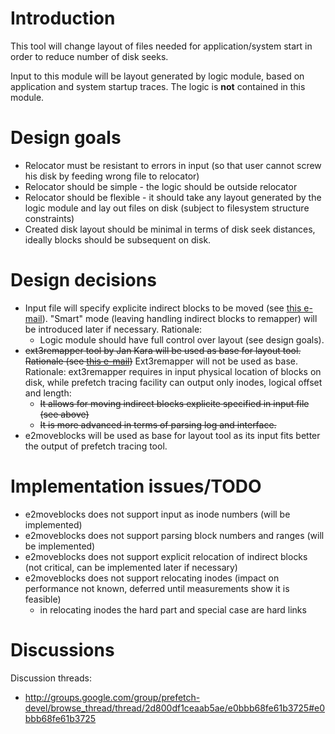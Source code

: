 # Introduction #
This tool will change layout of files needed for application/system start in order to reduce number of disk seeks.

Input to this module will be layout generated by logic module, based on application and system startup traces. The logic is **not** contained in this module.

# Design goals #
  * Relocator must be resistant to errors in input (so that user cannot screw his disk by feeding wrong file to relocator)
  * Relocator should be simple - the logic should be outside relocator
  * Relocator should be flexible - it should take any layout generated by the logic module and lay out files on disk (subject to filesystem structure constraints)
  * Created disk layout should be minimal in terms of disk seek distances, ideally blocks should be subsequent on disk.

# Design decisions #
  * Input file will specify explicite indirect blocks to be moved (see  [this e-mail](http://groups.google.com/group/prefetch-devel/msg/a506250976e66de1)). "Smart" mode (leaving handling indirect blocks to remapper) will be introduced later if necessary. Rationale:
    * Logic module should have full control over layout (see design goals).
  * ~~ext3remapper tool by Jan Kara will be used as base for layout tool. Rationale (see  [this e-mail](http://groups.google.com/group/prefetch-devel/msg/a506250976e66de1))~~ Ext3remapper will not be used as base. Rationale: ext3remapper requires in input physical location of blocks on disk, while prefetch tracing facility can output only inodes, logical offset and length:
    * ~~It allows for moving indirect blocks explicite specified in input file (see above)~~
    * ~~It is more advanced in terms of parsing log and interface.~~
  * e2moveblocks will be used as base for layout tool as its input fits better the output of prefetch tracing tool.

# Implementation issues/TODO #
  * e2moveblocks does not support input as inode numbers (will be implemented)
  * e2moveblocks does not support parsing block numbers and ranges (will be implemented)
  * e2moveblocks does not support explicit relocation of indirect blocks (not critical, can be implemented later if necessary)
  * e2moveblocks does not support relocating inodes (impact on performance not known, deferred until measurements show it is feasible)
    * in relocating inodes the hard part and special case are hard links

# Discussions #
Discussion threads:
  * http://groups.google.com/group/prefetch-devel/browse_thread/thread/2d800df1ceaab5ae/e0bbb68fe61b3725#e0bbb68fe61b3725
